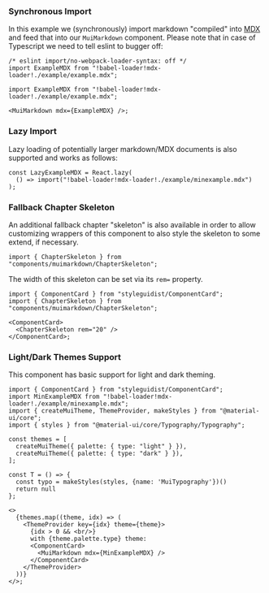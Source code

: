 ### Synchronous Import

In this example we (synchronously) import markdown "compiled" into
[MDX](https://mdxjs.com) and feed that into our `MuiMarkdown` component. Please
note that in case of Typescript we need to tell eslint to bugger off:

```tsx static
/* eslint import/no-webpack-loader-syntax: off */
import ExampleMDX from "!babel-loader!mdx-loader!./example/example.mdx";
```

```tsx
import ExampleMDX from "!babel-loader!mdx-loader!./example/example.mdx";

<MuiMarkdown mdx={ExampleMDX} />;
```

### Lazy Import

Lazy loading of potentially larger markdown/MDX documents is also supported and
works as follows:

```tsx static
const LazyExampleMDX = React.lazy(
  () => import("!babel-loader!mdx-loader!./example/minexample.mdx")
);
```

### Fallback Chapter Skeleton

An additional fallback chapter "skeleton" is also available in order to allow
customizing wrappers of this component to also style the skeleton to some
extend, if necessary.

```tsx static
import { ChapterSkeleton } from "components/muimarkdown/ChapterSkeleton";
```

The width of this skeleton can be set via its `rem=` property.

```tsx
import { ComponentCard } from "styleguidist/ComponentCard";
import { ChapterSkeleton } from "components/muimarkdown/ChapterSkeleton";

<ComponentCard>
  <ChapterSkeleton rem="20" />
</ComponentCard>;
```

### Light/Dark Themes Support

This component has basic support for light and dark theming.

```tsx
import { ComponentCard } from "styleguidist/ComponentCard";
import MinExampleMDX from "!babel-loader!mdx-loader!./example/minexample.mdx";
import { createMuiTheme, ThemeProvider, makeStyles } from "@material-ui/core";
import { styles } from "@material-ui/core/Typography/Typography";

const themes = [
  createMuiTheme({ palette: { type: "light" } }),
  createMuiTheme({ palette: { type: "dark" } }),
];

const T = () => {
  const typo = makeStyles(styles, {name: 'MuiTypography'})()
  return null
};

<>
  {themes.map((theme, idx) => (
    <ThemeProvider key={idx} theme={theme}>
      {idx > 0 && <br/>}
      with {theme.palette.type} theme:
      <ComponentCard>
        <MuiMarkdown mdx={MinExampleMDX} />
      </ComponentCard>
    </ThemeProvider>
  ))}
</>;
```
